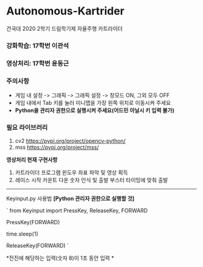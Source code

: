 # Autonomous-Kartrider
건국대 2020 2학기 드림학기제 자율주행 카트라이더

### 강화학습: 17학번 이관석 
### 영상처리: 17학번 윤동근

### 주의사항
- 게임 내 설정 -> 그래픽 -> 그래픽 설정 -> 창모드 ON, 그외 모두 OFF
- 게임 내에서 Tab 키를 눌러 미니맵을 가장 왼쪽 위치로 이동시켜 주세요
- **Python을 관리자 권한으로 실행시켜 주세요(어드민 아닐시 키 입력 불가)**

### 필요 라이브러리
1. cv2 https://pypi.org/project/opencv-python/
2. mss https://pypi.org/project/mss/

**영상처리 현재 구현사항**
1. 카트라이더 프로그램 윈도우 좌표 파악 및 영상 획득
2. 레이스 시작 카운트 다운 숫자 인식 및 출발 부스터 타이밍에 맞춰 출발







---
Keyinput.py 사용법 **[Python 관리자 권한으로 실행할 것]**

` from Keyinput import PressKey, ReleaseKey, FORWARD

PressKey(FORWARD)

time.sleep(1)

ReleaseKey(FORWARD) `

*전진에 해당하는 입력(숫자 8)이 1초 동안 입력 *
